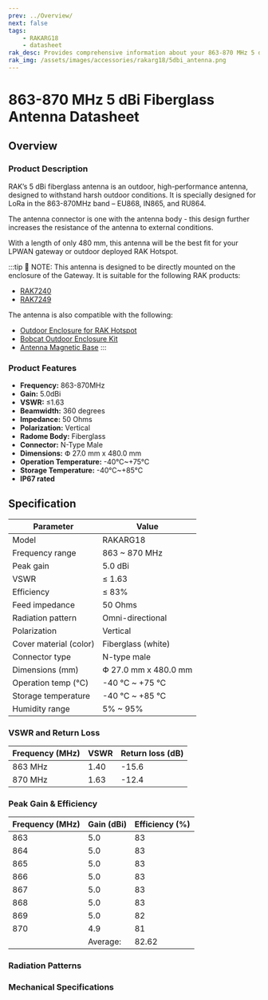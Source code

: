 ```yaml
---
prev: ../Overview/
next: false
tags:
    - RAKARG18
    - datasheet
rak_desc: Provides comprehensive information about your 863-870 MHz 5 dBi Fiberglass Antenna to help you use it. This information includes technical specifications and characteristics.
rak_img: /assets/images/accessories/rakarg18/5dbi_antenna.png
---
```


# 863-870 MHz 5 dBi Fiberglass Antenna Datasheet

## Overview

### Product Description

RAK’s 5 dBi fiberglass antenna is an outdoor, high-performance antenna, designed to withstand harsh outdoor conditions. It is specially designed for LoRa in the 863-870MHz band – EU868, IN865, and RU864.

The antenna connector is one with the antenna body - this design further increases the resistance of the antenna to external conditions.

With a length of only 480 mm, this antenna will be the best fit for your LPWAN gateway or outdoor deployed RAK Hotspot.

:::tip 📝 NOTE:
This antenna is designed to be directly mounted on the enclosure of the Gateway. It is suitable for the following RAK products:
- [RAK7240](https://store.rakwireless.com/products/rak7240-outdoor-lpwan-gateway?utm_source=RAK7240WisGateEdgePrime&utm_medium=Document&utm_campaign=BuyFromStore)
- [RAK7249](https://store.rakwireless.com/products/rak7249-diy-outdoor-gateway?utm_source=RAK7249Max&utm_medium=Document&utm_campaign=BuyFromStore)

The antenna is also compatible with the following:
- [Outdoor Enclosure for RAK Hotspot](https://store.rakwireless.com/products/Outdoor-Enclosure-Kit-H?utm_source=OutdoorEnclosureKitH&utm_medium=Document&utm_campaign=BuyFromStore)
- [Bobcat Outdoor Enclosure Kit](https://store.rakwireless.com/products/bobcat-outdoor-enclosure-kit?utm_source=BobcatOutdoorEnclosureKit&utm_medium=Document&utm_campaign=BuyFromStore)
- [Antenna Magnetic Base](https://store.rakwireless.com/products/antenna-magnetic-base?utm_source=MagneticAntennaBase&utm_medium=Document&utm_campaign=BuyFromStore)
:::

### Product Features

- **Frequency:** 863-870MHz
- **Gain:** 5.0dBi
- **VSWR:** ≤1.63
- **Beamwidth:** 360 degrees
- **Impedance:** 50 Ohms
- **Polarization:** Vertical
- **Radome Body:** Fiberglass
- **Connector:** N-Type Male
- **Dimensions:** Փ 27.0 mm x 480.0 mm
- **Operation Temperature:** -40°C~+75°C
- **Storage Temperature:** -40°C~+85°C
- **IP67 rated**

<rk-img
  src="/assets/images/accessories/rakarg18/1.png"
  width="30%"
  caption="RAKARG18 Antenna"
/>
## Specification

| Parameter              | Value                |
| ---------------------- | -------------------- |
| Model                  | RAKARG18             |
| Frequency range        | 863 ~ 870 MHz        |
| Peak gain              | 5.0 dBi              |
| VSWR                   | ≤ 1.63               |
| Efficiency             | ≤ 83%                |
| Feed impedance         | 50 Ohms              |
| Radiation pattern      | Omni-directional     |
| Polarization           | Vertical             |
| Cover material (color) | Fiberglass (white)  |
| Connector type         | N-type male          |
| Dimensions (mm)        | Փ 27.0 mm x 480.0 mm |
| Operation temp (°C)    | -40 °C ~ +75 °C      |
| Storage temperature    | -40 °C ~ +85 °C      |
| Humidity range         | 5% ~ 95%             |

### VSWR and Return Loss

| Frequency (MHz) | VSWR | Return loss (dB) |
| --------------- | ---- | ---------------- |
| 863 MHz         | 1.40 | -15.6            |
| 870 MHz         | 1.63 | -12.4            |

<rk-img
  src="/assets/images/accessories/rakarg18/2.png"
  width="60%"
  caption="RAKARG18 VSWR graph"
/>


### Peak Gain & Efficiency

| Frequency (MHz) | Gain (dBi) | Efficiency (%) |
| --------------- | ---------- | -------------- |
| 863             | 5.0        | 83             |
| 864             | 5.0        | 83             |
| 865             | 5.0        | 83             |
| 866             | 5.0        | 83             |
| 867             | 5.0        | 83             |
| 868             | 5.0        | 83             |
| 869             | 5.0        | 82             |
| 870             | 4.9        | 81             |
|                 | Average:   | 82.62          |

### Radiation Patterns

<rk-img
  src="/assets/images/accessories/rakarg18/3.png"
  width="60%"
  caption="RAKARG18 radiation patterns"
/>


### Mechanical Specifications

<rk-img
  src="/assets/images/accessories/rakarg18/4.png"
  width="60%"
  caption="RAKARG18 mechanical specifications"
/>
